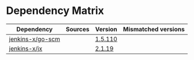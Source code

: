 # Dependency Matrix

Dependency | Sources | Version | Mismatched versions
---------- | ------- | ------- | -------------------
[jenkins-x/go-scm](https://github.com/jenkins-x/go-scm) |  | [1.5.110]() | 
[jenkins-x/jx](https://github.com/jenkins-x/jx) |  | [2.1.19](https://github.com/jenkins-x/jx/releases/tag/v2.1.19) | 
